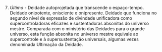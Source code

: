 7. *Último* - Deidade autoprojetada que transcende o espaço-tempo. Deidade onipotente, onisciente e onipresente. Deidade que funciona no segundo nível de expressão de divindade unificadora como supercontroladoras eficazes e sustentadoras absonitas do universo mestre. Comparada com o ministério das Deidades para o grande universo, esta função absonita no universo mestre equivale ao supercontrole e à supersustentação universais, algumas vezes denominada Ultimação da Deidade.